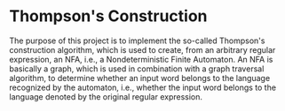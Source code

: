 # Thompson's Construction

The purpose of this project is to implement the so-called Thompson's construction algorithm, which is 
used to create, from an arbitrary regular expression, an NFA, i.e., a Nondeterministic Finite Automaton.
An NFA is basically a graph, which is used in combination with a graph traversal algorithm, to 
determine whether an input word belongs to the language recognized by the automaton, i.e., whether
the input word belongs to the language denoted by the original regular expression.
